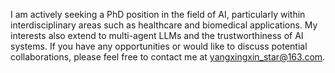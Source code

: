 I am actively seeking a PhD position in the field of AI, particularly within interdisciplinary areas such as healthcare and biomedical applications. My interests also extend to multi-agent LLMs and the trustworthiness of AI systems. If you have any opportunities or would like to discuss potential collaborations, please feel free to contact me at yangxingxin_star@163.com.
